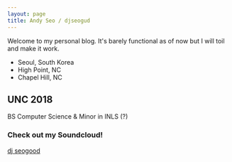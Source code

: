```yaml
---
layout: page
title: Andy Seo / djseogud
---
```

Welcome to my personal blog. It's barely functional as of now but I will toil and make it work.
- Seoul, South Korea
- High Point, NC
- Chapel Hill, NC
## UNC 2018
BS Computer Science
&
 Minor in INLS (?)
### Check out my Soundcloud!
[dj seogood](http://www.soundcloud.com/dj-seogood)


